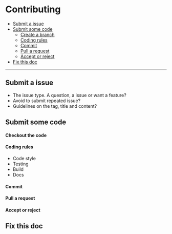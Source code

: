 # Contributing

- [Submit a issue](#)
- [Submit some code](#)
  - [Create a branch](#)
  - [Coding rules](#)
  - [Commit](#)
  - [Pull a request](#)
  - [Accept or reject](#)
- [Fix this doc](#)

---

## Submit a issue

- The issue type. A question, a issue or want a feature?
- Avoid to submit repeated issue?
- Guidelines on the tag, title and content?

## Submit some code

#### Checkout the code

#### Coding rules

- Code style
- Testing
- Build
- Docs

#### Commit

#### Pull a request

#### Accept or reject

## Fix this doc

